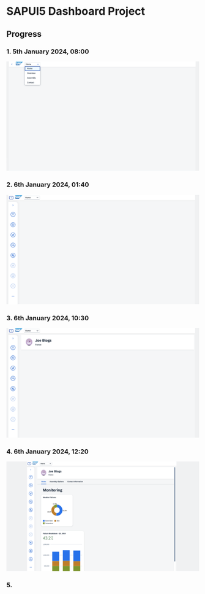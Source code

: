 # SAPUI5 Dashboard Project

## Progress

### 1. 5th January 2024, 08:00

![ui5-dashboard](./Images/ui5-dashboard1.png)

### 2. 6th January 2024, 01:40

![ui5-dashboard](./Images/ui5-dashboard2.png)

### 3. 6th January 2024, 10:30

![ui5-dashboard](./Images/ui5-dashboard3.png)

### 4. 6th January 2024, 12:20

![ui5-dashboard](./Images/ui5-dashboard4.png)

### 5.
